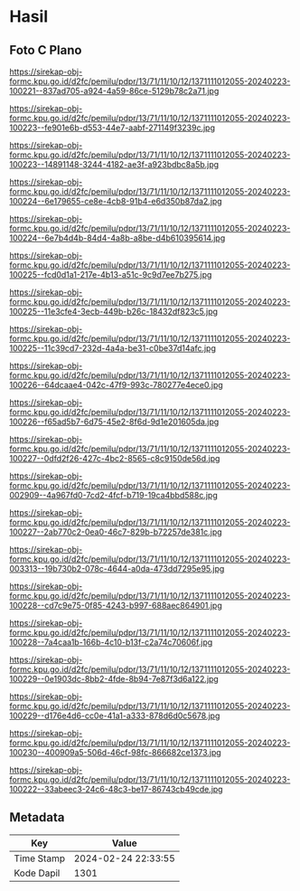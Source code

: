# Hasil

## Foto C Plano

https://sirekap-obj-formc.kpu.go.id/d2fc/pemilu/pdpr/13/71/11/10/12/1371111012055-20240223-100221--837ad705-a924-4a59-86ce-5129b78c2a71.jpg

https://sirekap-obj-formc.kpu.go.id/d2fc/pemilu/pdpr/13/71/11/10/12/1371111012055-20240223-100223--fe901e6b-d553-44e7-aabf-271149f3239c.jpg

https://sirekap-obj-formc.kpu.go.id/d2fc/pemilu/pdpr/13/71/11/10/12/1371111012055-20240223-100223--14891148-3244-4182-ae3f-a923bdbc8a5b.jpg

https://sirekap-obj-formc.kpu.go.id/d2fc/pemilu/pdpr/13/71/11/10/12/1371111012055-20240223-100224--6e179655-ce8e-4cb8-91b4-e6d350b87da2.jpg

https://sirekap-obj-formc.kpu.go.id/d2fc/pemilu/pdpr/13/71/11/10/12/1371111012055-20240223-100224--6e7b4d4b-84d4-4a8b-a8be-d4b610395614.jpg

https://sirekap-obj-formc.kpu.go.id/d2fc/pemilu/pdpr/13/71/11/10/12/1371111012055-20240223-100225--fcd0d1a1-217e-4b13-a51c-9c9d7ee7b275.jpg

https://sirekap-obj-formc.kpu.go.id/d2fc/pemilu/pdpr/13/71/11/10/12/1371111012055-20240223-100225--11e3cfe4-3ecb-449b-b26c-18432df823c5.jpg

https://sirekap-obj-formc.kpu.go.id/d2fc/pemilu/pdpr/13/71/11/10/12/1371111012055-20240223-100225--11c39cd7-232d-4a4a-be31-c0be37d14afc.jpg

https://sirekap-obj-formc.kpu.go.id/d2fc/pemilu/pdpr/13/71/11/10/12/1371111012055-20240223-100226--64dcaae4-042c-47f9-993c-780277e4ece0.jpg

https://sirekap-obj-formc.kpu.go.id/d2fc/pemilu/pdpr/13/71/11/10/12/1371111012055-20240223-100226--f65ad5b7-6d75-45e2-8f6d-9d1e201605da.jpg

https://sirekap-obj-formc.kpu.go.id/d2fc/pemilu/pdpr/13/71/11/10/12/1371111012055-20240223-100227--0dfd2f26-427c-4bc2-8565-c8c9150de56d.jpg

https://sirekap-obj-formc.kpu.go.id/d2fc/pemilu/pdpr/13/71/11/10/12/1371111012055-20240223-002909--4a967fd0-7cd2-4fcf-b719-19ca4bbd588c.jpg

https://sirekap-obj-formc.kpu.go.id/d2fc/pemilu/pdpr/13/71/11/10/12/1371111012055-20240223-100227--2ab770c2-0ea0-46c7-829b-b72257de381c.jpg

https://sirekap-obj-formc.kpu.go.id/d2fc/pemilu/pdpr/13/71/11/10/12/1371111012055-20240223-003313--19b730b2-078c-4644-a0da-473dd7295e95.jpg

https://sirekap-obj-formc.kpu.go.id/d2fc/pemilu/pdpr/13/71/11/10/12/1371111012055-20240223-100228--cd7c9e75-0f85-4243-b997-688aec864901.jpg

https://sirekap-obj-formc.kpu.go.id/d2fc/pemilu/pdpr/13/71/11/10/12/1371111012055-20240223-100228--7a4caa1b-166b-4c10-b13f-c2a74c70606f.jpg

https://sirekap-obj-formc.kpu.go.id/d2fc/pemilu/pdpr/13/71/11/10/12/1371111012055-20240223-100229--0e1903dc-8bb2-4fde-8b94-7e87f3d6a122.jpg

https://sirekap-obj-formc.kpu.go.id/d2fc/pemilu/pdpr/13/71/11/10/12/1371111012055-20240223-100229--d176e4d6-cc0e-41a1-a333-878d6d0c5678.jpg

https://sirekap-obj-formc.kpu.go.id/d2fc/pemilu/pdpr/13/71/11/10/12/1371111012055-20240223-100230--400909a5-506d-46cf-98fc-866682ce1373.jpg

https://sirekap-obj-formc.kpu.go.id/d2fc/pemilu/pdpr/13/71/11/10/12/1371111012055-20240223-100222--33abeec3-24c6-48c3-be17-86743cb49cde.jpg


## Metadata

| Key        | Value               |
| ---------- | ------------------- |
| Time Stamp | 2024-02-24 22:33:55 |
| Kode Dapil | 1301                |



